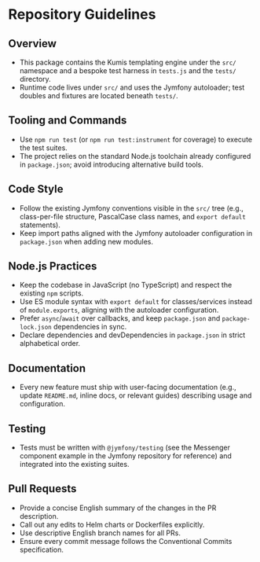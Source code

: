# Repository Guidelines

## Overview
- This package contains the Kumis templating engine under the `src/` namespace and a bespoke test harness in `tests.js` and the `tests/` directory.
- Runtime code lives under `src/` and uses the Jymfony autoloader; test doubles and fixtures are located beneath `tests/`.

## Tooling and Commands
- Use `npm run test` (or `npm run test:instrument` for coverage) to execute the test suites.
- The project relies on the standard Node.js toolchain already configured in `package.json`; avoid introducing alternative build tools.

## Code Style
- Follow the existing Jymfony conventions visible in the `src/` tree (e.g., class-per-file structure, PascalCase class names, and `export default` statements).
- Keep import paths aligned with the Jymfony autoloader configuration in `package.json` when adding new modules.

## Node.js Practices
- Keep the codebase in JavaScript (no TypeScript) and respect the existing `npm` scripts.
- Use ES module syntax with `export default` for classes/services instead of `module.exports`, aligning with the autoloader configuration.
- Prefer `async`/`await` over callbacks, and keep `package.json` and `package-lock.json` dependencies in sync.
- Declare dependencies and devDependencies in `package.json` in strict alphabetical order.

## Documentation
- Every new feature must ship with user-facing documentation (e.g., update `README.md`, inline docs, or relevant guides) describing usage and configuration.

## Testing
- Tests must be written with `@jymfony/testing` (see the Messenger component example in the Jymfony repository for reference) and integrated into the existing suites.

## Pull Requests
- Provide a concise English summary of the changes in the PR description.
- Call out any edits to Helm charts or Dockerfiles explicitly.
- Use descriptive English branch names for all PRs.
- Ensure every commit message follows the Conventional Commits specification.

